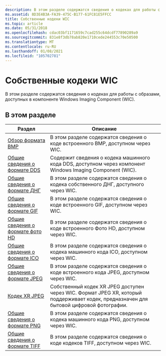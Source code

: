 ```yaml
---
description: В этом разделе содержатся сведения о кодеках для работы с образами, доступных в компоненте Windows Imaging Component (WIC).
ms.assetid: 8D3E4B3A-FA39-475C-B177-61FC81E5FFCC
title: Собственные кодеки WIC
ms.topic: article
ms.date: 05/31/2018
ms.openlocfilehash: cdac03bf1171659c7cad255c64dcdf77890289a9
ms.sourcegitcommit: 831e8f3db78ab820e1710cede244553c70e50500
ms.translationtype: MT
ms.contentlocale: ru-RU
ms.lasthandoff: 01/08/2021
ms.locfileid: "105702781"
---
```

# <a name="native-wic-codecs"></a>Собственные кодеки WIC

В этом разделе содержатся сведения о кодеках для работы с образами, доступных в компоненте Windows Imaging Component (WIC).

## <a name="in-this-section"></a>В этом разделе



| Раздел                                                              | Описание                                                                                                                                                                    |
|--------------------------------------------------------------------|--------------------------------------------------------------------------------------------------------------------------------------------------------------------------------|
| [Обзор формата BMP](bmp-format-overview.md)<br/>          | В этом разделе содержатся сведения о коде встроенного BMP, доступном через WIC. <br/>                                                                              |
| [Общие сведения о формате DDS](dds-format-overview.md)<br/>          | Содержит сведения о кодека машинного кода DDS, доступном через компонент Windows Imaging Component (WIC). <br/>                                                             |
| [Общие сведения о формате ДНГ](dng-format-overview.md)<br/>          | В этом разделе содержатся сведения о кодека собственного ДНГ, доступного через WIC. <br/>                                                                                  |
| [Общие сведения о формате GIF](gif-format-overview.md)<br/>          | В этом разделе содержатся сведения о коде встроенного GIF, доступном через WIC. <br/>                                                                              |
| [Общие сведения о формате фото HD](hdphoto-format-overview.md)<br/> | В этом разделе содержатся сведения о коде встроенного Фото HD, доступном через WIC. <br/>                                                                         |
| [Общие сведения о формате ICO](ico-format-overview.md)<br/>          | В этом разделе содержатся сведения о кодека машинного кода ICO, доступном через WIC. <br/>                                                                                  |
| [Общие сведения о формате JPEG](jpeg-format-overview.md)<br/>        | В этом разделе содержатся сведения о коде встроенного кода JPEG, доступном через WIC. <br/>                                                                             |
| [Кодек XR JPEG](jpeg-xr-codec.md)<br/>                      | Собственный кодек XR JPEG доступен через WIC. Формат JPEG XR, который поддерживает кодек, предназначен для бытовой цифровой фотографии.<br/> |
| [Общие сведения о формате PNG](png-format-overview.md)<br/>          | В этом разделе содержатся сведения о кодека машинного кода PNG, доступном через WIC. <br/>                                                                              |
| [Общие сведения о формате TIFF](tiff-format-overview.md)<br/>        | В этом разделе содержатся сведения о коде кодеков TIFF, доступном через WIC. <br/>                                                                                 |



 

 

 




